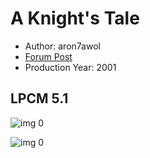 # A Knight's Tale

* Author: aron7awol
* [Forum Post](https://www.avsforum.com/threads/bass-eq-for-filtered-movies.2995212/post-57721112)
* Production Year: 2001

## LPCM 5.1

![img 0](https://i.imgur.com/yok3XRR.jpg)

![img 0](https://i.imgur.com/p37soIJ.jpg)

